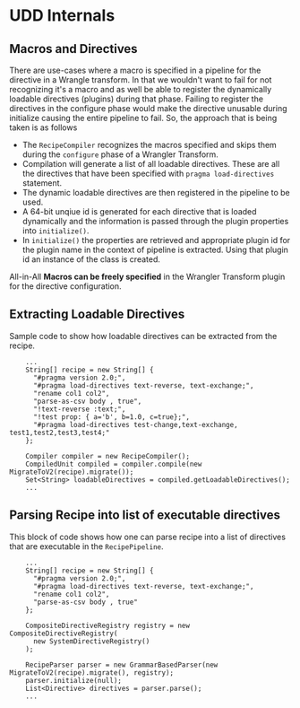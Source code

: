 # UDD Internals
 
## Macros and Directives

There are use-cases where a macro is specified in a pipeline for the directive in a Wrangle transform. In that we wouldn't want to fail for not recognizing it's a macro and as well be able to register the dynamically loadable directives (plugins) during that phase. Failing to register the directives in the configure phase would make the directive unusable during initialize causing the entire pipeline to fail. So, the approach that is being taken is as follows

  * The `RecipeCompiler` recognizes the macros specified and skips them during the `configure` phase of a Wrangler Transform.
  * Compilation will generate a list of all loadable directives. These are all the directives that have been specified with `pragma load-directives` statement.
  * The dynamic loadable directives are then registered in the pipeline to be used.
  * A 64-bit unqiue id is generated for each directive that is loaded dynamically and the information is passed through the plugin properties into `initialize()`.
  * In `initialize()` the properties are retrieved and appropriate plugin id for the plugin name in the context of pipeline is extracted. Using that plugin id an instance of the class is created. 
  
All-in-All **Macros can be freely specified** in the Wrangler Transform plugin for the directive configuration.  

## Extracting Loadable Directives

Sample code to show how loadable directives can be extracted from the recipe.

```
    ...
    String[] recipe = new String[] {
      "#pragma version 2.0;",
      "#pragma load-directives text-reverse, text-exchange;",
      "rename col1 col2",
      "parse-as-csv body , true",
      "!text-reverse :text;",
      "!test prop: { a='b', b=1.0, c=true};",
      "#pragma load-directives test-change,text-exchange, test1,test2,test3,test4;"
    };

    Compiler compiler = new RecipeCompiler();
    CompiledUnit compiled = compiler.compile(new MigrateToV2(recipe).migrate());
    Set<String> loadableDirectives = compiled.getLoadableDirectives();
    ...
```

## Parsing Recipe into list of executable directives

This block of code shows how one can parse recipe into a list of
directives that are executable in the `RecipePipeline`.

```
    ...
    String[] recipe = new String[] {
      "#pragma version 2.0;",
      "#pragma load-directives text-reverse, text-exchange;",
      "rename col1 col2",
      "parse-as-csv body , true"
    };

    CompositeDirectiveRegistry registry = new CompositeDirectiveRegistry(
      new SystemDirectiveRegistry()
    );

    RecipeParser parser = new GrammarBasedParser(new MigrateToV2(recipe).migrate(), registry);
    parser.initialize(null);
    List<Directive> directives = parser.parse();
    ...
```
